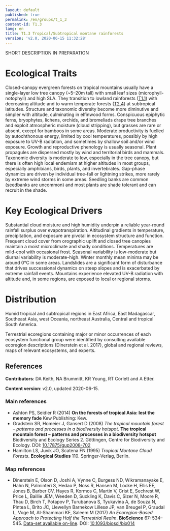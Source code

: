 ```yaml
---
layout: default
published: true
permalink: /en/groups/t_1_3
content-id: T1.3
lang: en
title: T1.3 Tropical/Subtropical montane rainforests
version: 'v2.0, 2020-06-15 11:32:28'
---
```


SHORT DESCRIPTION IN PREPARATION

# Ecological Traits
 
Closed-canopy evergreen forests on tropical mountains usually have a single-layer low tree canopy (~5–20m tall) with small leaf sizes (microphyll-notophyll) and high SLA. They transition to lowland rainforests ([T1.1](/explore/groups/T1.1)) with decreasing altitude and to warm temperate forests ([T2.4](/explore/groups/T2.4)) at subtropical latitudes. Structure and taxonomic diversity become more diminutive and simpler with altitude, culminating in elfinwood forms. Conspicuous epiphytic ferns, bryophytes, lichens, orchids, and bromeliads drape tree branches and exploit atmospheric moisture (cloud stripping), but grasses are rare or absent, except for bamboos in some areas. Moderate productivity is fuelled by autochthonous energy, limited by cool temperatures, possibly by high exposure to UV-B radiation, and sometimes by shallow soil and/or wind exposure. Growth and reproductive phenology is usually seasonal. Plant propagules are dispersed mostly by wind and territorial birds and mammals. Taxonomic diversity is moderate to low, especially in the tree canopy, but there is often high local endemism at higher altitudes in most groups, especially amphibians, birds, plants, and invertebrates. Gap-phase dynamics are driven by individual tree-fall or lightning strikes, more rarely by extreme wind storms in some areas. Seedling banks are common (seedbanks are uncommon) and most plants are shade tolerant and can recruit in the shade.
 
# Key Ecological Drivers
 
Substantial cloud moisture and high humidity underpin a reliable year-round rainfall surplus over evapotranspiration. Altitudinal gradients in temperature, precipitation, and exposure are pivotal in ecosystem structure and function. Frequent cloud cover from orographic uplift and closed tree canopies maintain a moist microclimate and shady conditions. Temperatures are mild-cool with occasional frost. Seasonal variability is low-moderate but diurnal variability is moderate-high. Winter monthly mean minima may be around 0°C in some areas. Landslides are a significant form of disturbance that drives successional dynamics on steep slopes and is exacerbated by extreme rainfall events. Mountains experience elevated UV-B radiation with altitude and, in some regions, are exposed to local or regional storms.
 
# Distribution
 
Humid tropical and subtropical regions in East Africa, East Madagascar, Southeast Asia, west Oceania, northeast Australia, Central and tropical South America.

Terrestrial ecoregions containing major or minor occurrences of each ecosystem functional group were identified by consulting available ecoregion descriptions (Dinerstein et al. 2017), global and regional reviews, maps of relevant ecosystems, and experts.

## References

**Contributors**: DA Keith, NA Brummitt, KR Young, RT Corlett and A Etter.

**Content version**: v2.0, updated 2020-06-15.

### Main references
* Ashton PS, Seidler R (2014) **On the forests of tropical Asia: lest the memory fade** Kew Publishing: Kew.
* Gradstein SR, Homeier J, Gansert D  (2008) *The tropical mountain forest – patterns and processes in a biodiversity hotspot*. **The tropical mountain forest – patterns and processes in a biodiversity hotspot** Biodiversity and Ecology Series 2. Göttingen, Centre for Biodiversity and Ecology. DOI: [10.17875/gup2008-702](http://doi.org/10.17875/gup2008-702)
* Hamilton LS, Juvik JO, Scatena FN  (1995) *Tropical Montane Cloud Forests*. **Ecological Studies** 110. Springer-Verlag, Berlin.

### Map references
* Dinerstein E, Olson D, Joshi A, Vynne C, Burgess ND, Wikramanayake E, Hahn N, Palminteri S, Hedao P, Noss R, Hansen M, Locke H, Ellis EE, Jones B, Barber CV, Hayes R, Kormos C, Martin V, Crist E, Sechrest W, Price L, Baillie JEM, Weeden D, Suckling K, Davis C, Sizer N, Moore R, Thau D, Birch T, Potapov P, Turubanova S, Tyukavina A, de Souza N, Pintea L, Brito JC, Llewellyn Barnekow Lillesø JP, van Breugel P, Graudal L, Voge M, Al-Shammari KF, Saleem M  (2017) *An Ecoregion-Based Approach to Protecting Half the Terrestrial Realm*. **BioScience** 67: 534–545. [Data-set available on-line](https://ecoregions2017.appspot.com/). DOI: [10.1093/biosci/bix014](http://doi.org/10.1093/biosci/bix014)
